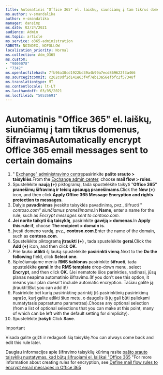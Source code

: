 ```yaml
---
title: Automatinis "Office 365" el. laiškų, siunčiamų į tam tikrus domenus, šifravimas
ms.author: v-smandalika
author: v-smandalika
manager: dansimp
ms.date: 02/24/2021
audience: Admin
ms.topic: article
ms.service: o365-administration
ROBOTS: NOINDEX, NOFOLLOW
localization_priority: Normal
ms.collection: Adm_O365
ms.custom:
- "9000078"
- "7342"
ms.openlocfilehash: 7fb96a30cd1922bd39a4b99a7ecd869622f3a466
ms.sourcegitcommit: c202c0df2d141e63f4f7eb13a56efbfc2f57348f
ms.translationtype: MT
ms.contentlocale: lt-LT
ms.lasthandoff: 03/05/2021
ms.locfileid: "50526691"
---
```

# <a name="automatically-encrypt-office-365-email-messages-sent-to-certain-domains"></a><span data-ttu-id="1bc32-102">Automatinis "Office 365" el. laiškų, siunčiamų į tam tikrus domenus, šifravimas</span><span class="sxs-lookup"><span data-stu-id="1bc32-102">Automatically encrypt Office 365 email messages sent to certain domains</span></span>

1. <span data-ttu-id="1bc32-103">" [Exchange" administravimo centre](https://outlook.office365.com/ecp/)pasirinkite **pašto srauto > taisyklės**.</span><span class="sxs-lookup"><span data-stu-id="1bc32-103">From the [Exchange admin center](https://outlook.office365.com/ecp/), choose **mail flow > rules**.</span></span> 
2. <span data-ttu-id="1bc32-104">Spustelėkite **naują (+)** piktogramą, tada spustelėkite taikyti "**Office 365" pranešimų šifravimą ir teisių apsaugą pranešimams**.</span><span class="sxs-lookup"><span data-stu-id="1bc32-104">Click the **New (+)** icon, and then click **Apply Office 365 Message Encryption and rights protection to messages**.</span></span>
3. <span data-ttu-id="1bc32-105">Dalyje **pavadinimas** įveskite taisyklės pavadinimą, pvz., šifruoti " *contoso.com" siunčiamus pranešimams*.</span><span class="sxs-lookup"><span data-stu-id="1bc32-105">In **Name**, enter a name for the rule, such as *Encrypt messages sent to contoso.com*.</span></span>
4. <span data-ttu-id="1bc32-106">**Jei norite taikyti šią taisyklę**, pasirinkite **gavėją > domenas**.</span><span class="sxs-lookup"><span data-stu-id="1bc32-106">In **Apply this rule if**, choose **The recipient > domain is**.</span></span> 
5. <span data-ttu-id="1bc32-107">Įvesti domeno vardą, pvz., **contoso.com**.</span><span class="sxs-lookup"><span data-stu-id="1bc32-107">Enter the name of the domain, such as **contoso.com**.</span></span>
6. <span data-ttu-id="1bc32-108">Spustelėkite piktogramą **įtraukti (+)** , tada spustelėkite **gerai**.</span><span class="sxs-lookup"><span data-stu-id="1bc32-108">Click the **Add (+)** icon, and then click **OK**.</span></span>
7. <span data-ttu-id="1bc32-109">Prie lauko **atlikti** šį lauką spustelėkite **pasirinkti vieną**.</span><span class="sxs-lookup"><span data-stu-id="1bc32-109">Next to the **Do the following** field, click **Select one**.</span></span> 
8. <span data-ttu-id="1bc32-110">Išplečiamajame meniu **RMS šablonas** pasirinkite **šifruoti**, tada spustelėkite **gerai**.</span><span class="sxs-lookup"><span data-stu-id="1bc32-110">In the **RMS template** drop-down menu, select **Encrypt**, and then click **OK**.</span></span> <span data-ttu-id="1bc32-111">(Jei nematote šios parinkties, vadinasi, jūsų planas neapima automatinio šifravimo.</span><span class="sxs-lookup"><span data-stu-id="1bc32-111">(If you don't see this option, it means your plan doesn't include automatic encryption.</span></span> <span data-ttu-id="1bc32-112">Tačiau galite ją įtraukti!)</span><span class="sxs-lookup"><span data-stu-id="1bc32-112">But you can add it!)</span></span>
9. <span data-ttu-id="1bc32-113">Pasirinkite bet kurią pasirinktinę parinktį (iš pasirinktinių pasirinkimų sąrašo, kurį galite atlikti šiuo metu, o daugelis iš jų gali būti paliekami numatytasis paprastumo parametras).</span><span class="sxs-lookup"><span data-stu-id="1bc32-113">Choose any optional selection (from a list of optional selections that you can make at this point, many of which can be left with the default setting for simplicity).</span></span>
10. <span data-ttu-id="1bc32-114">Spustelėkite **Įrašyti**.</span><span class="sxs-lookup"><span data-stu-id="1bc32-114">Click **Save**.</span></span>

> [!IMPORTANT]
> <span data-ttu-id="1bc32-115">Visada galite grįžti ir redaguoti šią taisyklę.</span><span class="sxs-lookup"><span data-stu-id="1bc32-115">You can always come back and edit this rule later.</span></span>

<span data-ttu-id="1bc32-116">Daugiau informacijos apie šifravimo taisyklių kūrimą rasite [pašto srauto taisyklių nustatymas, kad būtų šifruojami el. laiškai "Office 365](https://docs.microsoft.com/microsoft-365/compliance/define-mail-flow-rules-to-encrypt-email) "</span><span class="sxs-lookup"><span data-stu-id="1bc32-116">For more information about creating rules for encryption, see [Define mail flow rules to encrypt email messages in Office 365](https://docs.microsoft.com/microsoft-365/compliance/define-mail-flow-rules-to-encrypt-email)</span></span>